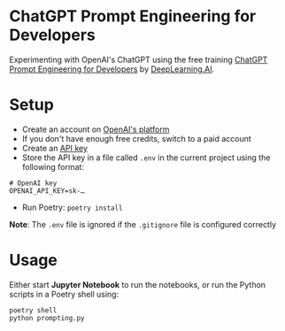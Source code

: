 # ChatGPT Prompt Engineering for Developers

Experimenting with OpenAI's ChatGPT using the free training
[ChatGPT Prompt Engineering for Developers](https://www.deeplearning.ai/short-courses/chatgpt-prompt-engineering-for-developers/)
by [DeepLearning.AI](https://deeplearning.ai).

# Setup

- Create an account on [OpenAI's platform](https://platform.openai.com/overview)
- If you don't have enough free credits, switch to a paid account
- Create an [API key](https://platform.openai.com/account/api-keys)
- Store the API key in a file called `.env` in the current project using the following format:

```shell
# OpenAI key
OPENAI_API_KEY=sk-…
```

- Run Poetry: `poetry install`

**Note**: The `.env` file is ignored if the `.gitignore` file is configured correctly

# Usage

Either start **Jupyter Notebook** to run the notebooks, or run the Python scripts in a Poetry shell using:

```shell
poetry shell
python prompting.py
```
